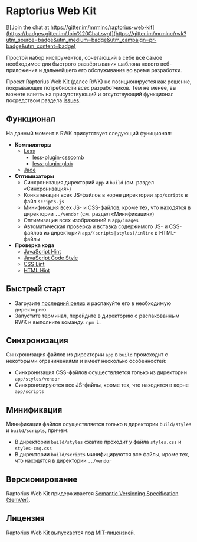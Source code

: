 # Raptorius Web Kit

[![Join the chat at https://gitter.im/mrmlnc/raptorius-web-kit](https://badges.gitter.im/Join%20Chat.svg)](https://gitter.im/mrmlnc/rwk?utm_source=badge&utm_medium=badge&utm_campaign=pr-badge&utm_content=badge)

Простой набор инструментов, сочетающий в себе всё самое необходимое для быстрого развёртывания шаблона нового веб-приложения и дальнейшего его обслуживания во время разработки.

Проект Raptorius Web Kit (далее RWK) не позиционируется как решение, покрывающее потребности всех разработчиков. Тем не менее, вы можете влиять на присутствующий и отсутствующий функционал посредством раздела [Issues](https://github.com/mrmlnc/raptorius-web-kit/issues).

## Функционал

На данный момент в RWK присутствует следующий функционал:

 * **Компиляторы**
   * [Less](http://lesscss.org/)
     * [less-plugin-csscomb](https://github.com/bassjobsen/less-plugin-csscomb)
     * [less-plugin-glob](https://github.com/just-boris/less-plugin-glob)
   * [Jade](http://jade-lang.com/)
 * **Оптимизаторы**
   * Синхронизация директорий `app` и `build` (см. раздел «Синхронизация»)
   * Конкатенация всех JS-файлов в корне директории `app/scripts` в файл `scripts.js`
   * Минификация всех JS- и CSS-файлов, кроме тех, что находятся в директории `../vendor` (см. раздел «Минификация»)
   * Оптимизация всех изображений в `app/images`
   * Автоматическая проверка и вставка содержимого JS- и CSS-файлов из директорий `app/(scripts|styles)/inline` в HTML-файлы
 * **Проверка кода**
   * [JavaScript Hint](http://jshint.com/)
   * [JavaScript Code Style](http://jscs.info/)
   * [CSS Lint](http://csslint.net/)
   * [HTML Hint](http://htmlhint.com/)

## Быстрый старт

 * Загрузите [последний релиз](https://github.com/mrmlnc/raptorius-web-kit/releases) и распакуйте его в необходимую директорию.
 * Запустите терминал, перейдите в директорию с распакованным RWK и выполните команду: `npm i`.

## Синхронизация

Синхронизация файлов из директории `app` в `build` происходит с некоторыми ограничениями и имеет несколько особенностей:

 * Синхронизация CSS-файлов осуществляется только из директории `app/styles/vendor`
 * Синхронизируются все JS-файлы, кроме тех, что находятся в корне `app/scripts`

## Минификация

Минификация файлов осуществляется только в директории `build/styles` и `build/scripts`, причем:

 * В директории `build/styles` сжатие проходит у файла `styles.css` и `styles-cmq.css`
 * В директории `build/scripts` минифицируются все файлы, кроме тех, что находятся в директории `../vendor`


## Версионирование

Raptorius Web Kit придерживается [Semantic Versioning Specification (SemVer)](http://semver.org/lang/ru/).

## Лицензия

Raptorius Web Kit выпускается под [MIT-лицензией](LICENSE).
